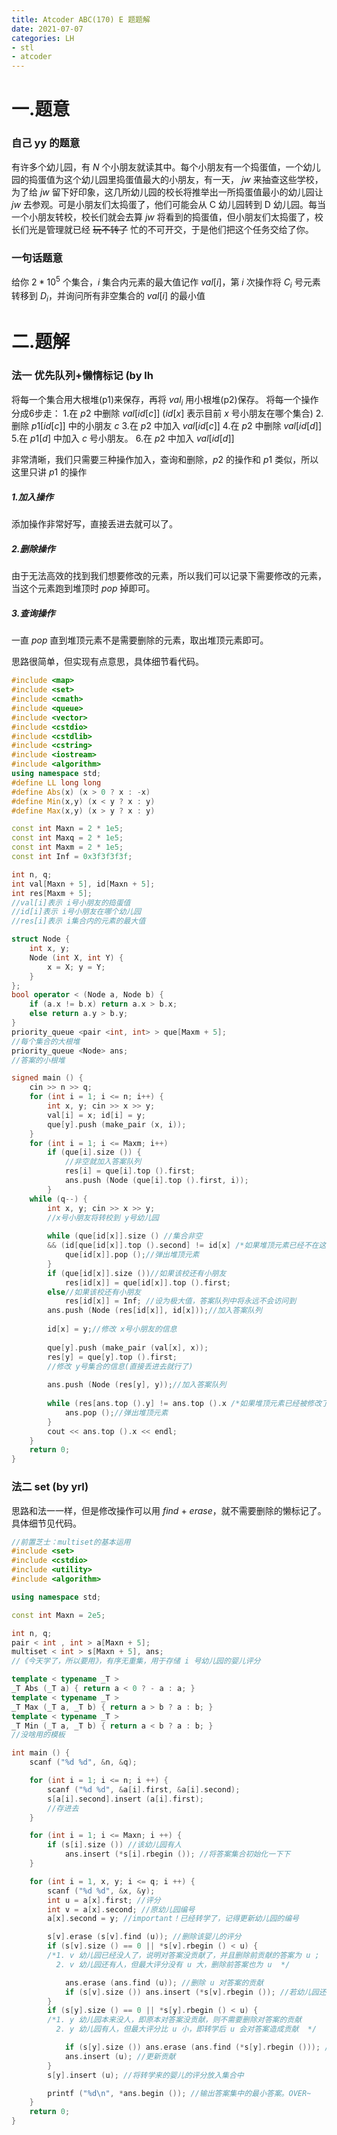 ```yaml
---
title: Atcoder ABC(170) E 题题解
date: 2021-07-07
categories: LH
- stl
- atcoder
---
```


# 一.题意
### 自己 yy 的题意

有许多个幼儿园，有 $N$ 个小朋友就读其中。每个小朋友有一个捣蛋值，一个幼儿园的捣蛋值为这个幼儿园里捣蛋值最大的小朋友，有一天， $jw$ 来抽查这些学校，为了给 $jw$ 留下好印象，这几所幼儿园的校长将推举出一所捣蛋值最小的幼儿园让 $jw$ 去参观。可是小朋友们太捣蛋了，他们可能会从 C 幼儿园转到 D 幼儿园。每当一个小朋友转校，校长们就会去算 $jw$ 将看到的捣蛋值，但小朋友们太捣蛋了，校长们光是管理就已经 ~~玩不转了~~ 忙的不可开交，于是他们把这个任务交给了你。

### 一句话题意

给你 $2 * 10^5$ 个集合，$i$ 集合内元素的最大值记作 $val[i]$，第 $i$ 次操作将 $C_i$ 号元素转移到 $D_i$，并询问所有非空集合的 $val[i]$ 的最小值

 

# 二.题解

### 法一 优先队列+懒惰标记 (by lh
将每一个集合用大根堆(p1)来保存，再将 $val_i$ 用小根堆(p2)保存。
将每一个操作分成6步走：
1.在 $p2$ 中删除 $val[id[c]]$ ($id[x]$ 表示目前 $x$ 号小朋友在哪个集合)
2.删除 $p1[id[c]]$ 中的小朋友 $c$
3.在 $p2$ 中加入 $val[id[c]]$
4.在 $p2$ 中删除 $val[id[d]]$
5.在 $p1[d]$ 中加入 $c$ 号小朋友。
6.在 $p2$ 中加入 $val[id[d]]$

非常清晰，我们只需要三种操作加入，查询和删除，$p2$ 的操作和 $p1$ 类似，所以这里只讲 $p1$ 的操作
##### 1.加入操作
添加操作非常好写，直接丢进去就可以了。
##### 2.删除操作
由于无法高效的找到我们想要修改的元素，所以我们可以记录下需要修改的元素，当这个元素跑到堆顶时 $pop$ 掉即可。
##### 3.查询操作
一直 $pop$ 直到堆顶元素不是需要删除的元素，取出堆顶元素即可。

思路很简单，但实现有点意思，具体细节看代码。

```cpp
#include <map>
#include <set>
#include <cmath>
#include <queue>
#include <vector>
#include <cstdio>
#include <cstdlib>
#include <cstring>
#include <iostream>
#include <algorithm>
using namespace std;
#define LL long long
#define Abs(x) (x > 0 ? x : -x)
#define Min(x,y) (x < y ? x : y)
#define Max(x,y) (x > y ? x : y)

const int Maxn = 2 * 1e5;
const int Maxq = 2 * 1e5;
const int Maxm = 2 * 1e5;
const int Inf = 0x3f3f3f3f;

int n, q;
int val[Maxn + 5], id[Maxn + 5];
int res[Maxm + 5];
//val[i]表示 i号小朋友的捣蛋值 
//id[i]表示 i号小朋友在哪个幼儿园
//res[i]表示 i集合内的元素的最大值 

struct Node {
	int x, y;
	Node (int X, int Y) {
		x = X; y = Y;
	}
}; 
bool operator < (Node a, Node b) {
	if (a.x != b.x) return a.x > b.x;
	else return a.y > b.y;
}
priority_queue <pair <int, int> > que[Maxm + 5];
//每个集合的大根堆 
priority_queue <Node> ans;
//答案的小根堆 

signed main () {
	cin >> n >> q;
	for (int i = 1; i <= n; i++) {
		int x, y; cin >> x >> y;
		val[i] = x; id[i] = y;
		que[y].push (make_pair (x, i));
	}
	for (int i = 1; i <= Maxm; i++)
		if (que[i].size ()) {
			//非空就加入答案队列 
			res[i] = que[i].top ().first;
			ans.push (Node (que[i].top ().first, i));
		}
	while (q--) {
		int x, y; cin >> x >> y;
		//x号小朋友将转校到 y号幼儿园 
		
		while (que[id[x]].size () //集合非空 
		&& (id[que[id[x]].top ().second] != id[x] /*如果堆顶元素已经不在这个集合里*/ || que[id[x]].top ().second == x) /*或者堆顶元素为 x(将转到 y号幼儿园)*/) {
			que[id[x]].pop ();//弹出堆顶元素 
		}
		if (que[id[x]].size ())//如果该校还有小朋友 
			res[id[x]] = que[id[x]].top ().first;
		else//如果该校还有小朋友 
			res[id[x]] = Inf; //设为极大值，答案队列中将永远不会访问到 
		ans.push (Node (res[id[x]], id[x]));//加入答案队列 
		
		id[x] = y;//修改 x号小朋友的信息 
		
		que[y].push (make_pair (val[x], x));
		res[y] = que[y].top ().first;
		//修改 y号集合的信息(直接丢进去就行了) 
		
		ans.push (Node (res[y], y));//加入答案队列 
		
		while (res[ans.top ().y] != ans.top ().x /*如果堆顶元素已经被修改了*/) {
			ans.pop ();//弹出堆顶元素 
		} 
		cout << ans.top ().x << endl;
	}
	return 0;
}
```

### 法二 set (by yrl)
思路和法一一样，但是修改操作可以用 $find$ + $erase$，就不需要删除的懒标记了。
具体细节见代码。

```cpp
//前置芝士：multiset的基本运用
#include <set>
#include <cstdio>
#include <utility>
#include <algorithm>

using namespace std;

const int Maxn = 2e5;

int n, q;
pair < int , int > a[Maxn + 5];
multiset < int > s[Maxn + 5], ans;
//《今天学了，所以要用》，有序无重集，用于存储 i 号幼儿园的婴儿评分

template < typename _T >
_T Abs (_T a) { return a < 0 ? - a : a; }
template < typename _T >
_T Max (_T a, _T b) { return a > b ? a : b; }
template < typename _T >
_T Min (_T a, _T b) { return a < b ? a : b; }
//没啥用的模板

int main () {
    scanf ("%d %d", &n, &q);

    for (int i = 1; i <= n; i ++) {
        scanf ("%d %d", &a[i].first, &a[i].second);
        s[a[i].second].insert (a[i].first);
        //存进去
    }

    for (int i = 1; i <= Maxn; i ++) {
        if (s[i].size ()) //该幼儿园有人
            ans.insert (*s[i].rbegin ()); //将答案集合初始化一下下
    }

    for (int i = 1, x, y; i <= q; i ++) {
        scanf ("%d %d", &x, &y);
        int u = a[x].first; //评分
        int v = a[x].second; //原幼儿园编号
        a[x].second = y; //important！已经转学了，记得更新幼儿园的编号

        s[v].erase (s[v].find (u)); //删除该婴儿的评分
        if (s[v].size () == 0 || *s[v].rbegin () < u) {
        /*1. v 幼儿园已经没人了，说明对答案没贡献了，并且删除前贡献的答案为 u ;
          2. v 幼儿园还有人，但最大评分没有 u 大，删除前答案也为 u  */

            ans.erase (ans.find (u)); //删除 u 对答案的贡献
            if (s[v].size ()) ans.insert (*s[v].rbegin ()); //若幼儿园还有人，更新对答案的贡献；没人则没有贡献
        }
        if (s[y].size () == 0 || *s[y].rbegin () < u) { 
        /*1. y 幼儿园本来没人，即原本对答案没贡献，则不需要删除对答案的贡献
          2. y 幼儿园有人，但最大评分比 u 小，即转学后 u 会对答案造成贡献  */

            if (s[y].size ()) ans.erase (ans.find (*s[y].rbegin ())); //删除贡献
            ans.insert (u); //更新贡献
        }
        s[y].insert (u); //将转学来的婴儿的评分放入集合中

        printf ("%d\n", *ans.begin ()); //输出答案集中的最小答案。OVER~
    }
    return 0;
}
```
